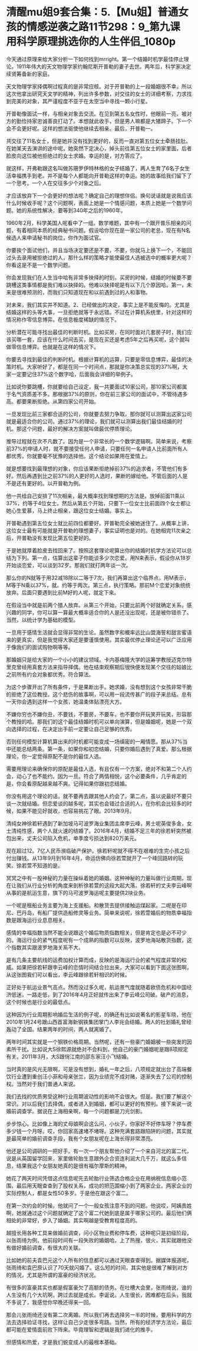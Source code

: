 # 清醒mu姐9套合集：5.【Mu姐】普通女孩的情感逆袭之路11节298：9_第九课 用科学原理挑选你的人生伴侣_1080p

今天通过原理来给大家分析一下如何找到mrright。第一个结婚时机学最佳停止理论。1911年伟大的天文物理学家约翰尼斯开普勒的妻子去世。两年后，科学家决定续贤筹备新的家庭。

天文物理学家择偶啊过程真的是非常应核。对于开普勒的上一段婚姻很不幸。所以这次他拿出研究天文学的精神，列出许多参数，对交往的女士的详细考察，力求找到完美的对象，其严谨程度不亚于在太空当中寻找一颗小行星。

开普勒像面试一样，与相亲对象去交流。在见到第五名女性时，他眼前一亮，被对方的勤俭持家忠诚善良打动了。本想就此收手，但是男人嘛都是大猪蹄子。下一个会不会更好呢。这样的想法驱使他继续去相亲。最后，开普勒一。

共交往了11名女士，但是她并没有找到更好的，反而一直对第五位女士牵肠挂肚。在她某天去演讲的途中呢，她突然下定决心，掉头前往第五位女士的家里面，后者脸皮向这位被他拒绝过的女士求婚。幸运的是，对方答应了。

就这样，开弗勒跟这名叫做苏珊罗伊特林格的女子结婚了，两人生育了6名子女生活幸福携手到老。并不是每个人都能向开普勒这样的幸运。她的故事给我们留下了一个思考。一个人在交往多少个对象之后。

才应该放弃下一个会更好的想法呢？确定自己的理想伴侣。换句说话就是说我应该什么时候收手呢？这个问题啊，表面上她是一个情感问题，本质上她是一个数学问题。她的系统性解决，要等到340年之后的1960年。

1960年2月，科学美国人呢看中了一组。数学难题，其中有一个跟开普乐相亲的问题，有着相同本质的经典秘书问题。假设哈你现在是一家公司的老总，现在有N名候选人来申请秘书的岗位，你作为面试官。

你要挨个面试他们，并且当场决定要还是不要，不要，你就马上换下一个，不能回过头去录用被拒绝过的人，那什么样的策略才能使最佳人选被选中的概率更大呢？你看这是不是一个数学问题。

你会发现我们在人生当中哈有非常多抉择的时刻，买房的时候，结婚的时候要不要跳槽这类事情都是我们难以抉择的。他难以抉择呢是有以下几个原因哈。第一，未来是很难预测的，而我们只知道现在和以前遇到过的人和事物。

对未来，我们其实并不知道。2、已经做出的决定，事实上是不能反悔的。尤其是结婚这样的头等大事，一旦拒绝就等于永远错。不过在计算机系统里，针对这样的情况称作零信息博弈。在信息极度稀缺的情况下。

分析潜在可能寻找出最佳的判断时机。比如买房，在同时面对几套房子时，我们应该买哪一套，应该在什么时间去买，是现在买还是考虑5年之后再买呢，这个就叫做零信息博弈。也就是在这样的情况下。

你要去寻找到最佳的判断时机。根据计算机的运算，只要是零信息博弈，最佳的决策时机。大家听好了，都是在同一个时间点，那就是你决策总实现的37%啊，大家一定要记住37%这个数字哈，后面我会详细的举例子。

比如说你要跳槽，你就要给自己设定，我一共要面试10家公司，那10家公司都属于名气资质差不多。那根据37%的原则，你在前三家公司的面试中，不管待遇多高。都要果断拒绝。从第四家公司开始。

一旦发现比前三家都合适的公司，你就要去努力争取。那你就可以测算出这家公司就是最适合你的公司。通过37%的理论，我们就可以测算出我们最佳结婚的时机。那这个问题，最好的解决方案就叫做最优停质理论。

推导过程就在次不凡数了。因为是一个非常长的一个数学逻辑啊。简单来说，考察前37%的申请人时，就不要接受任何人申请，只要任何一名申请人比前面所有人都优秀，你就要毫不犹豫的选择他。这个结论如果用在爱情上。

就是想要找到最理想的对象，你应该果断拒绝掉前37%的追求者，不管他们有多好。然后再遇到比之前37%的人更好的人选时，果断的嫁给他。不管后面的人是不是还有更好的。以开普勒为例。

他一共给自己安排了11次相亲，最大概率找到理想期的方法是。放掉前面11乘以37%，约等于4位女士。然后从第五个开始，只要下一位女士比前面四个女士都让她心生爱慕，马上终止相亲，跟这位女士结婚。事实上。

开普勒遇到第五位女士就比前四位都要好。开普勒完全被她迷住了。从概率上讲，这位女士最有可能就是开普勒的理想妻子，事实证明也是对的。在她相完11次亲之后，开普勒没有发现比第五位更好的。

于是她就厚着脸皮去找回来了。按照这套理论呢算出你的结婚时机学方法论可以总结为下列。第一点，估算出这辈子你能谈多少次恋爱。用N来表示，假设你从18岁开始谈恋爱，可以谈到32岁。那我们就打两年谈一次。

那么你的N就等于用32减18除以二等于7次，我们再算出这个临界点，用M表示，M等于N乘以37%，就。约等于两次。第三点，执行策略。那前M个恋爱对象统统放弃。后面只要遇到比前M好的人呢，就定下来。

在假设当中就是前两个猎人放弃。从第三个开始，只要比前两个好就确定关系。感兴趣的同学，你可以算一算最大概率适合你的人是还没出现呢，还是被你错杀了。当然，以统计学为基础的模型。

一旦用于感情生活就会显得非常的生论。虽然数字和概率远比山盟海誓和甜言蜜语来的更真实，但是我觉得大家还是要谨慎使用。其实最优停止理论还可以广泛应用于像我们的面试购物啊等等。

那婚姻只是给大家的一个小小的建议领域。卡内基梅隆大学的运筹学教授迈克尔特里克曾经用真套方法来指导择偶。他在结束观察期后很快便发现某个交往的姑娘比之前所有约会对象都优秀。符合算法。

为这个步骤开出了所有条件，于是果断出手。她求婚，没有想到这个女孩非常干脆的拒绝了这位教授。这个悲伤的故事啊，可以用一段流传甚广的段子来总结。总有一天你会遇到这样一个女孩，她温柔体贴漂亮大方。

不嫌你穷也不嫌你丑，不要钱，不要房，不要车，也不要你开玩笑开玩笑，形容那个教授的哈。那我们的这个最佳结婚时机可以单向演算，但是婚姻呢，她是一个双向选择的过程，在决定出手前一定要让自己足够的优秀。

否则任何模型计算机算出来的时机都可能变成一场缜密的一厢情愿。那从37%当中还能总结两条。第一条，如果你和初恋结婚，只要你婚后遇到了真爱。那么根据理论，你一定觉得原配不是你的最佳人选。

需要用理论来确保你的原配是最佳人选，有且仅有一个方案，绝对不和第二个人约会，动心了也不能约。因为一旦。符合了两情相悦，这个必要条件，几乎肯定的是，你会看原配越来越不爽。记得如果你跟初恋结婚。

你没有用这个理论的话，就不要再去跟其他人约会了。第二点，虽以说最好不要只谈一次就结婚。但恋爱谈的越多呢，其实也会错过合适的人，在你机会比较多的时候，如果不能见好就收，也容易挑花了眼。2013年9月。

清纯女神徐若轩遇到了新加坡马可波罗海业集团主席李云峰，男士呢英俊多金，女士清纯性感，两个人就火速的结婚了。2016年4月，结婚不足三年的徐若轩突然被包出来，丈夫公司陷入危机，单季度亏损达到820万美元。

现在超过12。7亿人民币濒临破产保护。徐若轩呢就不得不在艰难的生完小孩之后付出赚钱。从13年9月到16年4月，命运仿佛向徐若萱就开了一个峰回路转的玩笑。徐若萱不知道的是。

冥冥之中有一股神秘的力量在操纵着她的婚姻。这种神秘的力量叫做行业周期，现在让我们从行业分析的角度来剖析徐若萱的这段大起大落。徐若轩的丈夫李云峰啊从事的是航运生意，旗下的马可波罗海运呢主要提供2块业务。

一个呢是租船业务主要为海上支援船。和散货去提供接触运煤起家。二呢是在印尼、巴丹岛，有船厂提供造船修灵等业务。简单来说呢，徐若萱婚后的物质幸福指数是跟海运行业息息相关。

感情的幸福指数当然不能全说跟这个婚后物质指数相关，但是肯定也是必不可少的。海运行业的紧气程度呢有一个成熟的指数可以反映，波罗地海站散货指数，这个指数其实跟波罗地海关系不大。

是有几条主要航线的运费加权计算而成，反映的是海运行业的紧气程度非常的权威。如果把徐若轩跟李云峰的恋情时间结合拉出来，大家可以看到下面这张图啊，从这张图我们可以看出，李云峰跟徐若轩相识的时候。

正好处于航运业景气高点。然而没过多久呢，航运景气度就随着欧债危机和中国经济低迷，一路走低，到了2016年4月正好就传出来了李云峰公司破。破产的消息，这个时候也是行业的最低点。

这种因为行业周期影响婚后生活的例子呢，的确还有比如说著名的影星车晓，他在2010年1月24号跟山西首富海新钢铁集团掌门人李兆会结婚。两人的社划婚礼曾经轰动了全国。结果两年的时间，两人就离婚了。

两年时间其实就是一个钢铁价格周期。当然呢，还有一些豪门婚姻被一些突发的因素所干扰。比如说大S徐熙源就绝对不会料到，他自己的豪门婚姻呢是跟8项规定有关。2011年3月，大S跟俏江南的邵东家汪小飞结婚。

当时真的是风光无限啊，可是没有想到，婚礼一年之后，八项规定就出台了高端餐饮行业遭到重创汪小菲和母亲张兰，因为业绩完不成对赌，逐渐失去了公司的控制权。当然对于我们普通人来说。

我们去找的优质男受这种行业周期波动性的影响不会很大。但是。我们要了解这个常识。对以后我们去择偶，或者进入到婚姻，都可以更好的有预判。接下来说一说婚前调查学。据说在上海相亲啊，每一个问题都是刀光剑影。

步步惊心。比如像上海的丈母娘啊会这么问，小伙子，你家好不好停车呀？停车费多少钱一个月呀。哎，你回家高速堵不堵呀。这种充满套路跟陷阱的问题，其实就是最简单的婚前调查手段，我有个女朋友呢在上海长得非常漂亮。

他还是公司调研的一把好手。有一次一个朋友帮他介绍了一个来自河北的富二代，说是从英国留学回来，家里做轮胎生意跟外企合资连利润大几千万，就这么多信息，结果我这个女朋友她真的是很有福尔摩斯的精神。

她花了两天时间凭借这点信息呢先去轮胎行业筛选合格企业在用纳税信息缩小范围，最后用天眼查查到了股权关系，成功的把范围缩小到了两家企业。两家企业的实际控制人，都是女性50多岁。于是他在跟这个富二。

在第一次约会的时候，他就问了一个一般女孩注意不到的问题。他说哎，阿姨贵姓啊，她就通过这个问题就确定了这个富二代她到底是属于哪家公司的。最后他们俩相处的非常好，步入了婚姻。其实啊越是受教育程度高的。

越擅长用各种工具来做婚前调查，问小区物业费和停车费，这种呢只是初级阶段，以张雨绮为例，他前段时间有一段失败的婚姻哈，上了热搜，很火，其实就跟他没有做好婚前调查，有很大的关联。

比如她的前夫袁巴元这个人所有的信息都可以通过天眼查查得到。据媒体报道呢，张雨绮和袁巴原认识了70天就闪婚了。这么短的时间，其实他是很难了解到对方的情况，尤其是所谓的富豪的经济状况。

有很多的富豪其实也都是假富豪欠了高额的债务。在吐槽大会里，张雨绮说，谁的人生没有几个大坑啊，跨过去就是成长。李诞说。人生很长，困难都在后头，我就不多说了，我感觉你早晚还得来一回。

那会儿张雨绮还没有第二次离婚。所以我们再去选择另一半的时候，要用科学的方法去选择验证寻找，这样让自己少走很多弯路。当然，所有的经济学方法论，最后都可能在爱情面前败下阵来。毕竟理智和逻辑是我们进化的推手。

但感情和热爱，才是我们蜕变成人的最根本基础。